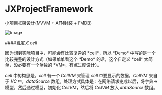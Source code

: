 # JXProjectFramework
小项目框架设计(MVVM + AFN封装 + FMDB)

![image](http://www.saitjr.com/wp-content/uploads/2015/10/ios-framework-reactivecocoa-mvvmafnetworking-fmdb-2-1024x589.png)


####*自定义 cell*
<p>
因为想到实际项目中，可能会有比较复杂的 *cell*，所以 *Demo* 中写的是一个比较完整的设计方式（如果单单看这个 *Demo* 的话，这个自定义 *cell* 太简单，没必要有一个单独的 *VM*，有点过度设计）。

*cell* 中的构思是，*cell* 有一个 *CellVM* 来管理 *cell* 中要显示的数据，*CellVM* 来自于 *VC* 中，*dataSource* 数组。处理方式具体是：在网络请求完成以后，将字典->模型，然后通过模型，初始化 *CellVM*，然后将 *CellVM* 放入 *dataSource* 数组。


</p>

